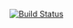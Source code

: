 [![Build Status](https://travis-ci.org/anurbol/qur-client-prealpha.svg?branch=master)](https://travis-ci.org/anurbol/qur-client-prealpha)
